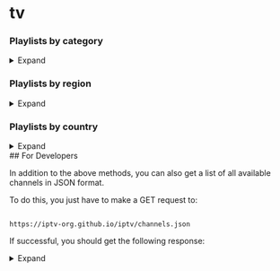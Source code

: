 # tv
### Playlists by category

<details>

<summary>Expand</summary>

<br>

<!-- prettier-ignore -->

<table>

  <thead>

    <tr><th align="left">Category</th><th align="right">Channels</th><th align="left">Playlist</th></tr>

  </thead>

  <tbody>

    <tr><td align="left">Animation</td><td align="right">26</td><td align="left" nowrap><code>https://iptv-org.github.io/iptv/categories/animation.m3u</code></td></tr>

  </tbody>

</table>

</details>



### Playlists by region

<details>

<summary>Expand</summary>

<br>

<!-- prettier-ignore -->

<table>

  <thead>

    <tr><th align="left">Region</th><th align="right">Channels</th><th align="left">Playlist</th></tr>

  </thead>

  <tbody>

    <tr><td align="left">Africa</td><td align="right">215</td><td align="left" nowrap><code>https://iptv-org.github.io/iptv/regions/afr.m3u</code></td></tr>
  </tbody>

</table>

</details>

### Playlists by country

<details>

<summary>Expand</summary>

<br>

<!-- prettier-ignore -->

<table>

  <thead>

    <tr><th align="left">Country</th><th align="right">Channels</th><th align="left">Playlist</th></tr>

  </thead>

  <tbody>
    <tr><td align="left">🇦🇫 Afghanistan</td><td align="right">36</td><td align="left" nowrap><code>https://iptv-org.github.io/iptv/countries/af.m3u</code></td></tr>
  </tbody>

</table>

</details>
## For Developers

In addition to the above methods, you can also get a list of all available channels in JSON format.

To do this, you just have to make a GET request to:

```

https://iptv-org.github.io/iptv/channels.json

```

If successful, you should get the following response:

<details>

<summary>Expand</summary>

<br>

  

```

[

  ...

  {

    "name": "CNN",

    "logo": "https://i.imgur.com/ilZJT5s.png",

    "url": "http://ott-cdn.ucom.am/s27/index.m3u8",

    "categories": [

      {

        "name": "News",

        "slug": "news"

      }

    ],

    "countries": [

      {

        "code": "us",

        "name": "United States"

      },

      {

        "code": "ca",

        "name": "Canada"

      }

    ],

    "languages": [

      {

        "code": "eng",

        "name": "English"

      }

    ],

    "tvg": {

      "id": "cnn.us",

      "name": "CNN",

      "url": "http://epg.streamstv.me/epg/guide-usa.xml.gz"

    }

  },

  ...

]

```

</details>
